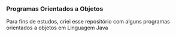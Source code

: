 ### Programas Orientados a Objetos ###

Para fins de estudos, criei esse repositório com alguns programas orientados a objetos em Linguagem Java
